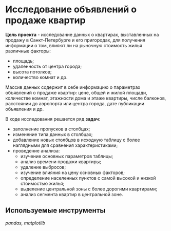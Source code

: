 # Исследование объявлений о продаже квартир

**Цель проекта** - исследование данных о квартирах, выставленных на продажу в Санкт-Петербурге и его пригородах, для получения информации о том, влияют ли на рыночную стоимость жилья различные факторы:
- площадь; 
- удаленность от центра города;
- высота потолков;
- количество комнат и др.

Массив данных содержит в себе информацию о параметрах объявлений о продаже квартир: цене, общей и жилой площади, количестве комнат, этажности дома и этаже квартиры, числе балконов, расстоянии до аэропорта или центра города, дате публикации объявления и др. 

В ходе исследования решается ряд **задач**:

- заполнение пропусков в столбцах; 
- изменение типа данных в столбцах;
- добавление новых столбцов в исходную таблицу с более наглядными для сравнения характеристиками;
- проведение анализа:
    + изучение основных параметров таблицы;
    + анализ времени продажи квартиры;
    + удаление выбросов;
    + изучение влияния на цену основных факторов;
    + определение населенных пунктов с самой высокой и низкой стоимостью жилья;
    + выделение центральной зоны с более дорогими квартирами;
    + анализ сегмента квартир в центральной зоне.

## Используемые инструменты
*pandas, matplotlib*
